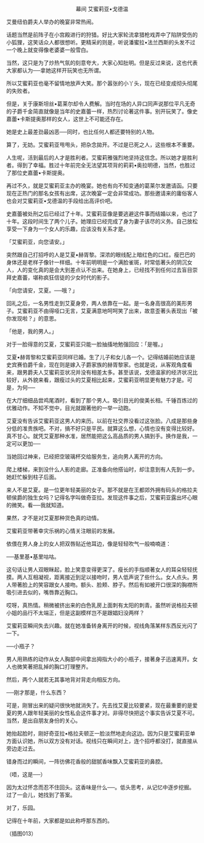 <p align="center">幕间 艾蜜莉亚•戈德温</p>

艾曼纽伯爵夫人举办的晚宴非常热闹。

话题当然是前阵子在小宫殿进行的狩猎。好比大家轮流拿猎枪戏弄中了陷阱受伤的小狐狸，这笑话众人都很想听。更精采的则是，听说潘蜜拉•法兰西斯的头发不过一个晚上就变得像老婆婆一般雪白。

当然，这只是为了炒热气氛的刻意夸大，大家心知肚明。但是反过来说，这也代表大家都认为──拿她这样开玩笑也无所谓。

所以艾蜜莉亚也毫不留情地放声大笑。那个嚣张的小丫头，现在已经变成彻头彻尾的失败者。

但是，关于康斯坦丝•葛莱尔却令人费解。当时在场的人异口同声说那位平凡无奇的子爵千金简直就像是当年的史嘉蕾一样，热烈讨论著这件事。别开玩笑了。像史嘉蕾•卡斯提奥那样的女人，这世上不可能还存在。

她是史上最差劲最凶恶──同时，也比任何人都还要特别的人物。

算了，无妨。艾蜜莉亚甩甩头，把杂念拋开。不过是已死之人，这些根本不重要。

人生呢，活到最后的人才是胜利者。艾蜜莉雅强烈地坚持这信念。所以她才是胜利者。得到了幸福。胜过十年前完全无法望其项背的莉莉•奥拉明德，当然，也胜过了那位史嘉蕾•卡斯提奥。

再过不久，就是艾蜜莉亚主办的晚宴。她也有向不知变通的葛莱尔发邀请函。只要现在正热门的那名女孩有出席，这次晚宴一定会非常成功。那些邀请来的庸俗客人也会对艾蜜莉亚•戈德温的手段给出高评价吧。

史嘉蕾被处刑之后已经过了十年。艾蜜莉亚像是要逃避这件事而结婚以来，也过了十年。这段时间生了两个儿子。她理应已经完成了身为妻子该尽的义务。自己放松享受一下身为一个女人的乐趣，应该没有关系才是。

「艾蜜莉亚，向您请安。」

突然跟自己打招呼的人是艾夏•赫胥黎。深浓的眼线配上暗红色的口红。瘦巴巴的身体还是老样子像针一样细。十年前明明是一个满脸雀斑，时常低著头的阴沉女人，人的变化真的是会大到差点认不出来。在她身上，已经找不到任何过去盲目崇拜史嘉蕾，堪称疯狂信徒的少女时代的影子。

「向您请安，艾夏。──哦？」

回礼之后，一名男性走到艾夏身旁，两人依靠在一起。是一名身高很高的美形男子。艾蜜莉亚不由得哑口无言，艾夏满意地呵呵笑了出来，故意歪著头表现出「被你发现啦？」的意思。

「他是，我的男人。」

对于一脸得意的艾夏，艾蜜莉亚只能一脸抽搐地勉强回应：「是喔。」

艾夏•赫胥黎和艾蜜莉亚同样已婚。生了儿子和女儿各一个。记得结婚前她应该是史宾赛伯爵千金，现在则是嫁入子爵家族的赫胥黎家。也就是说，从客观角度看来，跟男爵夫人艾蜜莉亚状况并没有相差太多。甚至该说，戈德温家的经济状况比较好，从外貌来看，跟瘦过头的艾夏相比起来，艾蜜莉亚明显更有魅力才是。可是，为何──

在大厅细细品尝鸡尾酒时，看到了那个男人。吸引目光的俊美长相。千锤百炼过的优雅动作。不知不觉中，目光就跟著他的一举一动跑。

艾夏没有告诉艾蜜莉亚这男人的来历。以前在社交界没看过这张脸。八成是那些身分低的准贵族吧。不对，搞不好只是平民。就算这么想，心情也没有变得比较好。真不甘心。就凭艾夏那种水准，居然能把这么高品质的男人搞到手。换作是我，一定可以更加──

当她回过神来，已经把空玻璃杯交给服务生，追向男人离开的方向。

爬上楼梯，来到没什么人影的走廊。正准备向他搭讪时，却注意到有人先到一步。她赶忙躲到柱子后面。

来人不是艾夏。是一位更年轻美丽的女子。那不就是在王都郊外拥有码头的格拉夫顿侯爵的独生女吗？记得名字叫做奇亚拉。发现这件事之后，艾蜜莉亚露出坏心眼的微笑。看──我就知道。

果然，才不是对艾夏那种货色真的动情。

艾蜜莉亚带著幸灾乐祸的心情关注眼前的发展。

依偎在男人身上的女人把双唇贴近他耳边，像是轻轻吹气一般喃喃道：

──基里基•基里咕咕。

这句话让男人双眼眯起，脸上笑意变得更深了。瘦长的手指顺著女人的耳朵轻轻抚摸。两人互相凝视，距离接近到足以接吻时，男人低声说了些什么。女人点头。男人带著脸上的笑容跟女人接吻。额头、脸颊、脖子。然后有如被开口很深的胸襟所吸引进去似的，嘴唇靠近胸口。

哎呀，真热情。稍微被挤出来的白色乳房上面刺有太阳的刺青。虽然听说格拉夫顿小姐的品行不太端正，但是这副模样岂不是跟娼妇没两样？

艾蜜莉亚瞬间失去兴趣。就在她准备转身离开的时候，视线角落某样东西反光闪了一下。

──小瓶子？

男人用熟练的动作从女人胸部中间拿出拇指大小的小瓶子，接著身子迅速离开。女人也微笑著把乱掉的胸口打理整齐。

然后，两个人就若无其事地背对背走向相反方向。

──刚才那是，什么东西？

可是，刚冒出来的疑问很快地就消失了。先去找艾夏比较要紧，现在最重要的是爱夏的男人跟年轻美丽的女性私会这件事才对。非得尽快把这个事实告诉艾夏不可。当然，是出自朋友身份的关心。

她抬起脸时，刚好奇亚拉•格拉夫顿正一脸淡然地走向这边。因为只是艾蜜莉亚单方面认识她，所以双方没有对话。视线只在瞬间对上，连个招呼都没打，就直接从旁边走过去。

错身而过的瞬间，一阵彷佛花香般的甜腻香味飘入艾蜜莉亚的鼻腔。

（唔，这是──）

因为太过怀念而忍不住回头。这香味是什么──。低头思考，从记忆中逐步挖掘。过了一会儿，她找到了答案。

对了，乐园。

记得在十年前，大家都是如此称呼那东西的。

（插图013）

